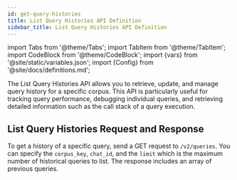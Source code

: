 ```yaml
---
id: get-query-histories
title: List Query Histories API Definition
sidebar_title: List Query Histories API Definition
---
```


import Tabs from '@theme/Tabs';
import TabItem from '@theme/TabItem';
import CodeBlock from '@theme/CodeBlock';
import {vars} from '@site/static/variables.json';
import {Config} from '@site/docs/definitions.md';

The List Query Histories API allows you to retrieve, update, and manage query 
history for a specific corpus. This API is particularly useful for tracking 
query performance, debugging individual queries, and retrieving detailed 
information such as the call stack of a query execution.

## List Query Histories Request and Response

To get a history of a specific query, send a GET request to 
`/v2/queries`. You can specify the `corpus_key`, `chat_id`, and the 
`limit` which is the maximum number of historical queries to list. The 
response includes an array of previous queries.

